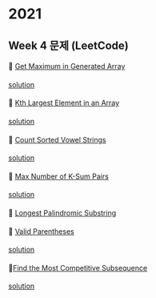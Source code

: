 # 2021
## Week 4 문제 (LeetCode)

####
👀 [Get Maximum in Generated Array](https://leetcode.com/explore/challenge/card/january-leetcoding-challenge-2021/581/week-3-january-15th-january-21st/3605/)
####
[solution](https://github.com/so-ohee/Algorithm/blob/main/src/me/algo/LeetCode/L_1646.java)
####
👀 [Kth Largest Element in an Array](https://leetcode.com/explore/challenge/card/january-leetcoding-challenge-2021/581/week-3-january-15th-january-21st/3606/)
####
[solution](https://github.com/so-ohee/Algorithm/blob/main/src/me/algo/LeetCode/L_215.java)
####
👀 [Count Sorted Vowel Strings](https://leetcode.com/explore/challenge/card/january-leetcoding-challenge-2021/581/week-3-january-15th-january-21st/3607/)
####
[solution](https://github.com/so-ohee/Algorithm/blob/main/src/me/algo/LeetCode/L_1641.java)
####
👀 [Max Number of K-Sum Pairs](https://leetcode.com/explore/challenge/card/january-leetcoding-challenge-2021/581/week-3-january-15th-january-21st/3608/)
####
[solution](https://github.com/so-ohee/Algorithm/blob/main/src/me/algo/LeetCode/L_1679.java)
####
👀 [Longest Palindromic Substring](https://leetcode.com/explore/challenge/card/january-leetcoding-challenge-2021/581/week-3-january-15th-january-21st/3609/)
####

####
👀 [Valid Parentheses](https://leetcode.com/explore/challenge/card/january-leetcoding-challenge-2021/581/week-3-january-15th-january-21st/3610/)
####
[solution](https://github.com/so-ohee/Algorithm/blob/main/src/me/algo/LeetCode/L_20.java)
####
👀[Find the Most Competitive Subsequence](https://leetcode.com/explore/challenge/card/january-leetcoding-challenge-2021/581/week-3-january-15th-january-21st/3611/)
####
[solution](https://github.com/so-ohee/Algorithm/blob/main/src/me/algo/LeetCode/L_1673.java)


